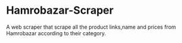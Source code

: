 # Hamrobazar-Scraper
A web scraper that scrape all the product links,name and prices from Hamrobazar according to their category.



